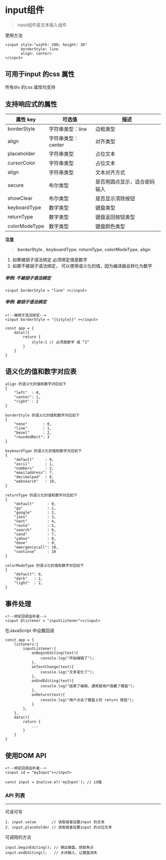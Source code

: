 # input组件

> input组件是文本输入组件

使用方法

```
<input style:"width: 200; height: 30" 
       borderStyle: line 
       align: center>
</input>
```

## 可用于input 的css 属性

所有div 的css 属性均支持

## 支持响应式的属性

| 属性 key    | 可选值             | 描述     |
| ----------- | ------------------ | -------- |
| borderStyle | 字符串类型：line   | 边框类型 |
| align       | 字符串类型：center | 对齐类型 |
| placeholder | 字符串类型        | 占位文本  |
| cursorColor | 字符串类型        | 占位文本  |
| align | 字符串类型        | 文本对齐方式  |
| secure | 布尔类型        | 是否用圆点显示，适合密码输入  |
| showClear | 布尔类型        | 是否显示清除按钮  |
| keyboardType | 数字类型   | 键盘类型  |
| returnType | 数字类型    | 键盘返回按钮类型  |
| colorModeType | 数字类型   | 键盘颜色类型  |

**注意**

> **borderStyle** , **keyboardType**, **returnType**, **colorModeType**, **align**
1. 如果被胡子语法绑定 必须绑定值是数字
2. 如果不被胡子语法绑定， 可以使用语义化的值，因为编译器会转化为数字


##### 举例: 不被胡子语法绑定

```
<input borderStyle = "line" ></input>
```

##### 举例: 被胡子语法绑定
```
<!--被胡子语法绑定-->
<input borderStyle = "{{style}}" ></input>

const app = {
    data(){
        return {
            style:1 // 必须是数字 或 ”1“
        }
    }
}

```

## 语义化的值和数字对应表
```
align 的语义化的值和数字对应如下
{
    "left"  : 0,
    "center": 1,
    "right" : 2
}

borderStyle 的语义化的值和数字对应如下
{
    "none"       : 0,
    "line"       : 1,
    "bezel"      : 2,
    "roundedRect": 3
}

keyboardType 的语义化的值和数字对应如下
{
    "default"     : 0,
    "ascii"       : 1,
    "numbers"     : 2,
    "emailaddress": 7,
    "decimalpad"  : 8,
    "websearch"   : 10,
}

returnType 的语义化的值和数字对应如下
{
    "default"      : 0,
    "go"           : 1,
    "google"       : 2,
    "join"         : 3,
    "next"         : 4,
    "route"        : 5,
    "search"       : 6,
    "send"         : 7,
    "yahoo"        : 8,
    "done"         : 9,
    "emergencycall": 10,
    "continue"     : 10
}

colorModeType 的语义化的值和数字对应如下
{
    "default": 0,
    "dark"   : 1,
    "light"  : 2,
}

```

## 事件处理

```
<!--绑定回调监听者-->
<input @listener = "inputListener"></input>
```

在JavaScript 中设置回调

```
const app = {
    listeners:{
        inputListener:{
            onBeginEditing(text){
                console.log("开始编辑了");
            },
            onTextChange(text){
                console.log("文本变化了");
            },
            onEndEditing(text){
                console.log("结束了编辑，通常是用户隐藏了键盘");
            },
            onReturn(text){
                console.log("用户点击了键盘上的 return 按钮");
            }
        },
    },
    data(){
        return {
            ...
        }
    }
}
```

## 使用DOM API

```
<!--绑定回调监听者-->
<input id = "myInput"></input>
```

```
const input = $native.el('myInput'); // id值
```

### API 列表
-------

可读可写

```
1. input.value       // 读取或者设置input 的文本
2. input.placeholder // 读取或者设置input 的占位文本
```

可调用的方法

```
input.beginEditing(); // 弹出键盘，获取焦点
input.endEditing();   // 关闭输入，让键盘消失
```


